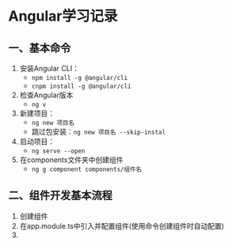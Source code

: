 # Angular学习记录

## 一、基本命令

1. 安装Angular CLI：
   * `npm install -g @angular/cli`
   * `cnpm install -g @angular/cli`
2. 检查Angular版本
   * `ng v`
3. 新建项目：
   * `ng new 项目名`
   * 跳过包安装：`ng new 项目名 --skip-instal`
4. 启动项目：
   * `ng serve --open`
5. 在components文件夹中创建组件
   * `ng g component components/组件名`

## 二、组件开发基本流程

1. 创建组件
2. 在app.module.ts中引入并配置组件(使用命令创建组件时自动配置)
3. 